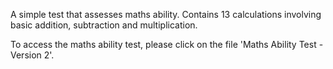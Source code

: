 A simple test that assesses maths ability. 
Contains 13 calculations involving basic addition, subtraction and multiplication.

To access the maths ability test, please click on the file 'Maths Ability Test - Version 2'.
